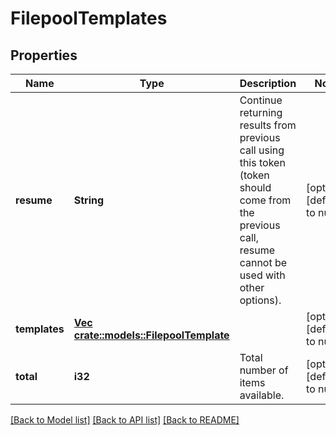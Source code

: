 # FilepoolTemplates

## Properties
Name | Type | Description | Notes
------------ | ------------- | ------------- | -------------
**resume** | **String** | Continue returning results from previous call using this token (token should come from the previous call, resume cannot be used with other options). | [optional] [default to null]
**templates** | [**Vec <crate::models::FilepoolTemplate>**](FilepoolTemplate.md) |  | [optional] [default to null]
**total** | **i32** | Total number of items available. | [optional] [default to null]

[[Back to Model list]](../README.md#documentation-for-models) [[Back to API list]](../README.md#documentation-for-api-endpoints) [[Back to README]](../README.md)


